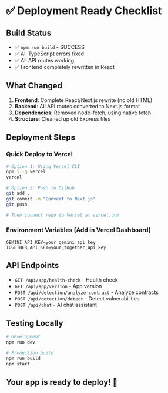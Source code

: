 # ✅ Deployment Ready Checklist

## Build Status
- ✅ `npm run build` - SUCCESS
- ✅ All TypeScript errors fixed
- ✅ All API routes working
- ✅ Frontend completely rewritten in React

## What Changed
1. **Frontend**: Complete React/Next.js rewrite (no old HTML)
2. **Backend**: All API routes converted to Next.js format
3. **Dependencies**: Removed node-fetch, using native fetch
4. **Structure**: Cleaned up old Express files

## Deployment Steps

### Quick Deploy to Vercel

```bash
# Option 1: Using Vercel CLI
npm i -g vercel
vercel

# Option 2: Push to GitHub
git add .
git commit -m "Convert to Next.js"
git push

# Then connect repo to Vercel at vercel.com
```

### Environment Variables (Add in Vercel Dashboard)
```
GEMINI_API_KEY=your_gemini_api_key
TOGETHER_API_KEY=your_together_api_key
```

## API Endpoints
- `GET /api/app/health-check` - Health check
- `GET /api/app/version` - App version
- `POST /api/detection/analyze-contract` - Analyze contracts
- `POST /api/detection/detect` - Detect vulnerabilities
- `POST /api/chat` - AI chat assistant

## Testing Locally
```bash
# Development
npm run dev

# Production build
npm run build
npm start
```

## Your app is ready to deploy! 🚀
